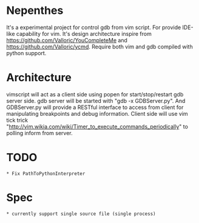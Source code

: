 Nepenthes
===============
It's a experimental project for control gdb from vim script. For provide IDE-like capability for vim. It's design architecture inspire from https://github.com/Valloric/YouCompleteMe and https://github.com/Valloric/ycmd. Require both vim and gdb compiled with python support.

Architecture
============
vimscript will act as a client side using popen for start/stop/restart gdb server side. gdb server will be started with "gdb <Target Program> -x GDBServer.py". And GDBServer.py will provide a RESTful interface to access from client for manipulating breakpoints and debug information. Client side will use vim tick trick "http://vim.wikia.com/wiki/Timer_to_execute_commands_periodically" to polling inform from server.


TODO
====

	* Fix PathToPythonInterpreter

Spec
====

	* currently support single source file (single process)
